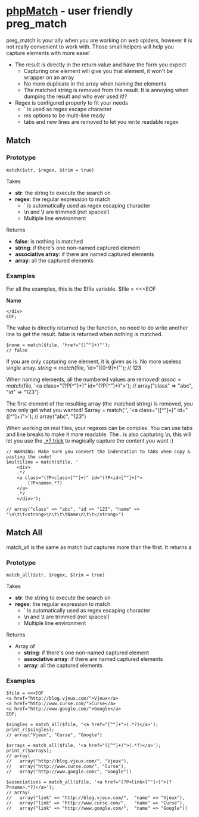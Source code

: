 [phpMatch](http://blog.vjeux.com/) - user friendly preg_match
================================

preg_match is your ally when you are working on web spiders, however it is not really convenient to work with. Those small helpers will help you capture elements with more ease!

* The result is directly in the return value and have the form you expect
	* Capturing one element will give you that element, it won't be wrapper on an array
	* No more duplicate in the array when naming the elements
	* The matched string is removed from the result. It is annoying when dumping the result and who ever used it!?
* Regex is configured properly to fit your needs
	* ` is used as regex escape character
	* ms options to be multi-line ready
	* tabs and new lines are removed to let you write readable regex

Match
-----

### Prototype

	match($str, $regex, $trim = true)

Takes

* **str**: the string to execute the search on
* **regex**: the regular expression to match
	* ` is automatically used as regex escaping character
	* \n and \t are trimmed (not spaces!)
	* Multiple line environment

Returns

* **false**: is nothing is matched
* **string**: if there's one non-named captured element
* **associative array**: if there are named captured elements
* **array**: all the captured elements


### Examples
For all the examples, this is the $file variable.
	$file = <<<EOF
	<div><a class="abc" id="123"><strong>Name</strong></a>

	</div>
	EOF;

The value is directly returned by the function, no need to do write another line to get the result. false is returned when nothing is matched.

	$none = match($file, 'href="([^"]+)"');
	// false

If you are only capturing one element, it is given as is. No more useless single array.
	$string = match($file, 'id="([0-9]+)"');
	// 123

When naming elements, all the numbered values are removed!
	$assoc = match($file, '<a class="(?P<class>[^"]+)" id="(?P<class>[^"]+)">');
	// array("class" => "abc", "id" => "123")

The first element of the resulting array (the matched string) is removed, you now only get what you wanted!
	$array = match('<a class="abc" id="123">', '<a class="([^"]+)" id="([^"]+)">');
	// array("abc", "123")

When working on real files, your regexes can be complex. You can use tabs and line breaks to make it more readable.
The . is also capturing \n, this will let you use the [.*? trick](http://www.google.fr/search?q=regex+non+greedy) to magically capture the content you want :)

	// WARNING: Make sure you convert the indentation to TABs when copy & pasting the code!
	$multiline = match($file, '
		<div>
		.*?
		<a class="(?P<class>[^"]+)" id="(?P<id>[^"]+)">
			(?P<name>.*?)
		</a>
		.*?
		</div>');

	// array("class" => "abc", "id => "123", "name" => "\n\t\t<strong>\n\t\t\tName\n\t\t</strong>")

Match All
---------

match_all is the same as match but captures more than the first. It returns a

### Prototype

	match_all($str, $regex, $trim = true)

Takes

* **str**: the string to execute the search on
* **regex**: the regular expression to match
	* ` is automatically used as regex escaping character
	* \n and \t are trimmed (not spaces!)
	* Multiple line environment

Returns

* Array of 
	* **string**: if there's one non-named captured element
	* **associative array**: if there are named captured elements
	* **array**: all the captured elements

### Examples

	$file = <<<EOF
	<a href="http://blog.vjeux.com/">Vjeux</a>
	<a href="http://www.curse.com/">Curse</a>
	<a href="http://www.google.com/">Google</a>
	EOF;

	$singles = match_all($file, '<a href="[^"]+">(.*?)</a>');
	print_r($singles);
	// array("Vjeux", "Curse", "Google")

	$arrays = match_all($file, '<a href="([^"]+)">(.*?)</a>');
	print_r($arrays);
	// array(
	//   array("http://blog.vjeux.com/", "Vjeux"),
	//   array("http://www.curse.com/", "Curse"),
	//   array("http://www.google.com/", "Google"))

	$associatives = match_all($file, '<a href="(?P<link>[^"]+)">(?P<name>.*?)</a>');
	// array(
	//   array("link" => "http://blog.vjeux.com/",	"name" => "Vjeux"),
	//   array("link" => "http://www.curse.com/",	"name" => "Curse"),
	//   array("link" => "http://www.google.com/",	"name" => "Google"))
